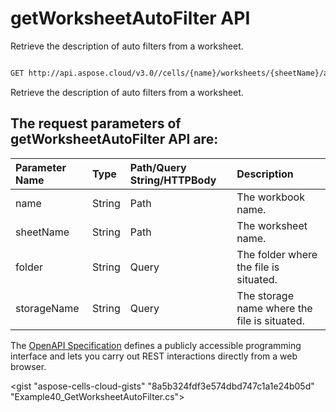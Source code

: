 # **getWorksheetAutoFilter API**

Retrieve the description of auto filters from a worksheet. 

```bash

GET http://api.aspose.cloud/v3.0//cells/{name}/worksheets/{sheetName}/autoFilter

```
Retrieve the description of auto filters from a worksheet.

## The request parameters of **getWorksheetAutoFilter** API are: 

| Parameter Name | Type | Path/Query String/HTTPBody | Description | 
| :- | :- | :- |:- | 
|name|String|Path|The workbook name.|
|sheetName|String|Path|The worksheet name.|
|folder|String|Query|The folder where the file is situated.|
|storageName|String|Query|The storage name where the file is situated.|


The [OpenAPI Specification](https://reference.aspose.cloud/cells/#/AutoFilterController/GetWorksheetAutoFilter) defines a publicly accessible programming interface and lets you carry out REST interactions directly from a web browser.

<gist "aspose-cells-cloud-gists" "8a5b324fdf3e574dbd747c1a1e24b05d" "Example40_GetWorksheetAutoFilter.cs">

